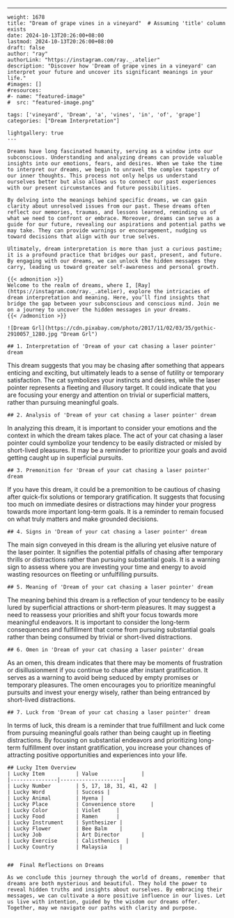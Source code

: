 ---
    weight: 1678
    title: "Dream of grape vines in a vineyard"  # Assuming 'title' column exists
    date: 2024-10-13T20:26:00+08:00
    lastmod: 2024-10-13T20:26:00+08:00
    draft: false
    author: "ray"
    authorLink: "https://instagram.com/ray._.atelier"
    description: "Discover how 'Dream of grape vines in a vineyard' can interpret your future and uncover its significant meanings in your life."
    #images: []
    #resources:
    #- name: "featured-image"
    #  src: "featured-image.png"
    
    tags: ['vineyard', 'Dream', 'a', 'vines', 'in', 'of', 'grape']
    categories: ["Dream Interpretation"]
    
    lightgallery: true
    ---
    
    Dreams have long fascinated humanity, serving as a window into our subconscious. Understanding and analyzing dreams can provide valuable insights into our emotions, fears, and desires. When we take the time to interpret our dreams, we begin to unravel the complex tapestry of our inner thoughts. This process not only helps us understand ourselves better but also allows us to connect our past experiences with our present circumstances and future possibilities.
    
    By delving into the meanings behind specific dreams, we can gain clarity about unresolved issues from our past. These dreams often reflect our memories, traumas, and lessons learned, reminding us of what we need to confront or embrace. Moreover, dreams can serve as a guide for our future, revealing our aspirations and potential paths we may take. They can provide warnings or encouragement, nudging us toward decisions that align with our true selves.
    
    Ultimately, dream interpretation is more than just a curious pastime; it is a profound practice that bridges our past, present, and future. By engaging with our dreams, we can unlock the hidden messages they carry, leading us toward greater self-awareness and personal growth.
    
    {{< admonition >}}
    Welcome to the realm of dreams, where I, [Ray](https://instagram.com/ray._.atelier), explore the intricacies of dream interpretation and meaning. Here, you’ll find insights that bridge the gap between your subconscious and conscious mind. Join me on a journey to uncover the hidden messages in your dreams.
    {{< /admonition >}}
    
    ![Dream Grl](https://cdn.pixabay.com/photo/2017/11/02/03/35/gothic-2910057_1280.jpg "Dream Grl")
    
    ## 1. Interpretation of 'Dream of your cat chasing a laser pointer' dream
    
This dream suggests that you may be chasing after something that appears enticing and exciting, but ultimately leads to a sense of futility or temporary satisfaction. The cat symbolizes your instincts and desires, while the laser pointer represents a fleeting and illusory target. It could indicate that you are focusing your energy and attention on trivial or superficial matters, rather than pursuing meaningful goals.
    
    ## 2. Analysis of 'Dream of your cat chasing a laser pointer' dream
    
In analyzing this dream, it is important to consider your emotions and the context in which the dream takes place. The act of your cat chasing a laser pointer could symbolize your tendency to be easily distracted or misled by short-lived pleasures. It may be a reminder to prioritize your goals and avoid getting caught up in superficial pursuits.
    
    ## 3. Premonition for 'Dream of your cat chasing a laser pointer' dream
    
If you have this dream, it could be a premonition to be cautious of chasing after quick-fix solutions or temporary gratification. It suggests that focusing too much on immediate desires or distractions may hinder your progress towards more important long-term goals. It is a reminder to remain focused on what truly matters and make grounded decisions.
    
    ## 4. Signs in 'Dream of your cat chasing a laser pointer' dream
    
The main sign conveyed in this dream is the alluring yet elusive nature of the laser pointer. It signifies the potential pitfalls of chasing after temporary thrills or distractions rather than pursuing substantial goals. It is a warning sign to assess where you are investing your time and energy to avoid wasting resources on fleeting or unfulfilling pursuits.
    
    ## 5. Meaning of 'Dream of your cat chasing a laser pointer' dream
    
The meaning behind this dream is a reflection of your tendency to be easily lured by superficial attractions or short-term pleasures. It may suggest a need to reassess your priorities and shift your focus towards more meaningful endeavors. It is important to consider the long-term consequences and fulfillment that come from pursuing substantial goals rather than being consumed by trivial or short-lived distractions.
    
    ## 6. Omen in 'Dream of your cat chasing a laser pointer' dream
    
As an omen, this dream indicates that there may be moments of frustration or disillusionment if you continue to chase after instant gratification. It serves as a warning to avoid being seduced by empty promises or temporary pleasures. The omen encourages you to prioritize meaningful pursuits and invest your energy wisely, rather than being entranced by short-lived distractions.
    
    ## 7. Luck from 'Dream of your cat chasing a laser pointer' dream
    
In terms of luck, this dream is a reminder that true fulfillment and luck come from pursuing meaningful goals rather than being caught up in fleeting distractions. By focusing on substantial endeavors and prioritizing long-term fulfillment over instant gratification, you increase your chances of attracting positive opportunities and experiences into your life.
    
    ## Lucky Item Overview
    | Lucky Item          | Value              |
    |---------------|--------------------|
    | Lucky Number        | 5, 17, 18, 31, 41, 42  |
    | Lucky Word          | Success |
    | Lucky Animal        | Hyena |
    | Lucky Place         | Convenience store     |
    | Lucky Color         | Violet     |
    | Lucky Food          | Ramen      |
    | Lucky Instrument    | Synthesizer |
    | Lucky Flower        | Bee Balm    |
    | Lucky Job           | Art Director       |
    | Lucky Exercise      | Calisthenics  |
    | Lucky Country       | Malaysia    |
    
    
    ##  Final Reflections on Dreams
    
    As we conclude this journey through the world of dreams, remember that dreams are both mysterious and beautiful. They hold the power to reveal hidden truths and insights about ourselves. By embracing their messages, we can cultivate a more positive influence in our lives. Let us live with intention, guided by the wisdom our dreams offer. Together, may we navigate our paths with clarity and purpose.
    